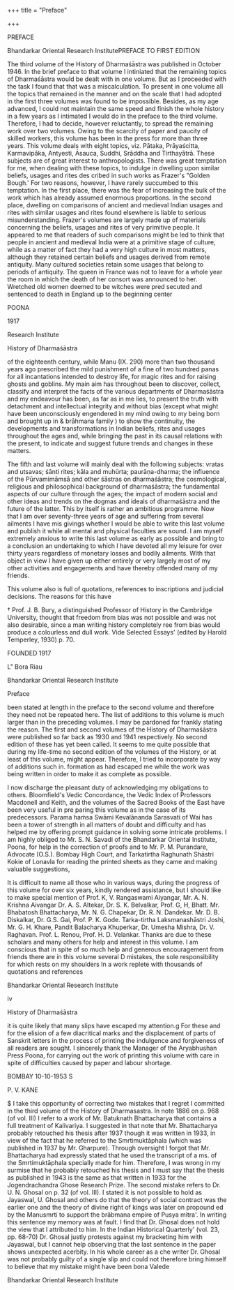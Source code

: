 +++
title = "Preface"

+++

PREFACE

Bhandarkar Oriental Research InstitutePREFACE TO FIRST EDITION

The third volume of the History of Dharmaśāstra was published in October 1946. In the brief preface to that volume I intiniated that the remaining topics of Dharmaśāstra would be dealt with in one volume. But as I proceeded with the task I found that that was a miscalculation. To present in one volume all the topics that remained in the manner and on the scale that I had adopted in the first three volumes was found to be impossible. Besides, as my age advanced, I could not maintain the same speed and finish the whole history in a few years as I intimated I would do in the preface to the third volume. Therefore, I had to decide, however reluctantly, to spread the remaining work over two volumes. Owing to the scarcity of paper and paucity of skilled workers, this volume has been in the press for more than three years. This volume deals with eight topics, viz. Pātaka, Prāyaścitta, Karmavipāka, Antyesti, Āsauca, Suddhi, Srāddha and Tirthayātrā. These subjects are of great interest to anthropologists. There was great temptation for me, when dealing with these topics, to indulge in dwelling upon similar beliefs, usages and rites des cribed in such works as Frazer's "Golden Bough.' For two reasons, however, I have rarely succumbed to this temptation. In the first place, there was the fear of increasing the bulk of the work which has already assumed enormous proportions. In the second place, dwelling on comparisons of ancient and medieval Indian usages and rites with similar usages and rites found elsewhere is liable to serious misunderstanding. Frazer's volumes are largely made up of materials concerning the beliefs, usages and rites of very primitive people. It appeared to me that readers of such comparisons might be led to think that people in ancient and medieval India were at a primitive stage of culture, while as a matter of fact they had a very high culture in most matters, although they retained certain beliefs and usages derived from remote antiquity. Many cultured societies retain some usages that belong to periods of antiquity. The queen in France was not to leave for a whole year the room in which the death of her consort was announced to her. Wretched old women deemed to be witches were pred secuted and sentenced to death in England up to the beginning center

POONA

1917

Research Institute

History of Dharmaśāstra

of the eighteenth century, while Manu (IX. 290) more than two thousand years ago prescribed the mild punishment of a fine of two hundred panas for all incantations intended to destroy life, for magic rites and for raising ghosts and goblins. My main aim has throughout been to discover, collect, classify and interpret the facts of the various departments of Dharmaśāstra and my endeavour has been, as far as in me lies, to present the truth with detachment and intellectual integrity and without bias (except what might have been unconsciously engendered in my mind owing to my being born and brought up in & brāhmana family ) to show the continuity, the developments and transformations in Indian beliefs, rites and usages throughout the ages and, while bringing the past in its causal relations with the present, to indicate and suggest future trends and changes in these matters.

The fifth and last volume will mainly deal with the following subjects: vratas and utsavas; śānti rites; kāla and muhürta; paurāṇa-dharma; the influence of the Pūrvamimāmsā and other śāstras on dharmaśāstra; the cosmological, religious and philosophical background of dharmaśāstra; the fundamental aspects of our culture through the ages; the impact of modern social and other ideas and trends on the dogmas and ideals of dharmaśāstra and the future of the latter. This by itself is rather an ambitious programme. Now that I am over seventy-three years of age and suffering from several ailments I have mis givings whether I would be able to write this last volume and publish it while all mental and physical faculties are sound. I am myself extremely anxious to write this last volume as early as possible and bring to a conclusion an undertaking to which I have devoted all my leisure for over thirty years regardless of monetary losses and bodily ailments. With that object in view I have given up either entirely or very largely most of my other activities and engagements and have thereby offended many of my friends.

This volume also is full of quotations, references to inscriptions and judicial decisions. The reasons for this have

† Prof. J. B. Bury, a distinguished Professor of History in the Cambridge University, thought that freedom from bias was not possible and was not also desirable, since a man writing history completely ree from bias would produce a colourless and dull work. Vide Selected Essays' (edited by Harold Temperley, 1930) p. 70.

FOUNDED 1917

L" Bora Riau

Bhandarkar Oriental Research Institute

Preface

been stated at length in the preface to the second volume and therefore they need not be repeated here. The list of additions to this volume is much larger than in the preceding volumes. I may be pardoned for frankly stating the reason. The first and second volumes of the History of Dharmaśāstra were published so far back as 1930 and 1941 respectively. No second edition of these has yet been called. It seems to me quite possible that during my life-time no second edition of the volumes of the History, or at least of this volume, might appear. Therefore, I tried to incorporate by way of additions such in. formation as had escaped me while the work was being written in order to make it as complete as possible.

I now discharge the pleasant duty of acknowledging my obligations to others. Bloomfield's Vedic Concordance, the Vedic Index of Professors Macdonell and Keith, and the volumes of the Sacred Books of the East have been very useful in pre paring this volume as in the case of its predecessors. Parama haṁsa Swāmi Kevalānanda Sarasvati of Wai has been a tower of strength in all matters of doubt and difficulty and has helped me by offering prompt guidance in solving some intricate problems. I am highly obliged to Mr. S. N. Savadi of the Bhandarkar Oriental Institute, Poona, for help in the correction of proofs and to Mr. P. M. Purandare, Advocate (O.S.). Bombay High Court, and Tarkatirtha Raghunath Shāstri Kokie of Lonavla for reading the printed sheets as they came and making valuable suggestions,

It is difficult to name all those who in various ways, during the progress of this volume for over six years, kindly rendered assistance, but I should like to make special mention of Prof. K, V. Rangaswami Aiyangar, Mr. A. N. Krishna Aivangar Dr. A. S. Altekar, Dr. S. K. Belvalkar, Prof. G, H, Bhatt. Mr. Bhabatosh Bhattacharya, Mr. N. G. Chapekar, Dr. R. N. Dandekar. Mr. D. B. Diskalkar, Dr. G.S. Gai, Prof. P. K. Gode. Tarka-tirtha Laksmanashāstri Joshi, Mr. G. H. Khare, Pandit Balacharya Khuperkar, Dr. Umesha Mishra, Dr. V. Raghavan. Prof. L. Renou, Prof. H. D. Velankar. Thanks are due to these scholars and many others for help and interest in this volume. I am conscious that in spite of so much help and generous encouragement from friends there are in this volume several D mistakes, the sole responsibility for which rests on my shoulders In a work replete with thousands of quotations and references

Bhandarkar Oriental Research Institute

iv

History of Dharmaśāstra

it is quite likely that many slips have escaped my attention.g For these and for the elision of a few diacritical marks and the displacement of parts of Sanskrit letters in the process of printing the indulgence and forgiveness of all readers are sought. I sincerely thank the Manager of the Aryabhushan Press Poona, for carrying out the work of printing this volume with care in spite of difficulties caused by paper and labour shortage.

BOMBAY 10-10-1953 S

P. V. KANE

$ I take this opportunity of correcting two mistakes that I regret I committed in the third volume of the History of Dharmasastra. In note 1886 on p. 968 (of vol. III) I refer to a work of Mr. Batuknath Bhattacharya that contains a full treatment of Kalivariya. I suggested in that note that Mr. Bhattacharya probably retouched his thesis after 1937 though it was written in 1933, in view of the fact that he referred to the Smrtimuktāphala (which was published in 1937 by Mr. Gharpure). Through oversight I forgot that Mr. Bhattacharya had expressly stated that he used the transcript of a ms. of the Smrtimuktāphala specially made for him. Therefore, I was wrong in my surmise that he probably retouched his thesis and I must say that the thesis as published in 1943 is the same as that written in 1933 for the Jogendrachandra Ghose Research Prize. The second mistake refers to Dr. U. N. Ghosal on p. 32 (of vol. III). I stated it is not possible to hold as Jayaswal, U. Ghosal and others do that the theory of social contract was the earlier one and the theory of divine right of kings was later on propound ed by the Manusmrti to support the brābmana empire of Pusya mitra'. In writing this sentence my memory was at fault. I find that Dr. Ghosal does not hold the view that I attributed to him. In the Indian Historical Quarterly' (vol. 23, pp. 68-70) Dr. Ghosal justly protests against my bracketing him with Jayaswal, but I cannot help observing that the last sentence in the paper shows unexpected acerbity. In his whole career as a che writer Dr. Ghosal was not probably guilty of a single slip and could not therefore bring himself to believe that my mistake might have been bona Valede

Bhandarkar Oriental Research Institute
